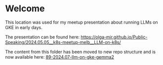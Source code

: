 # Welcome

This location was used for my meetup presentation about running LLMs on GKE in early days.

The presentation can be found here: https://olga-mir.github.io/Public-Speaking/2024.05.05__k8s-meetup-melb__LLM-on-k8s/

The content from this folder has been moved to new repo structure and is now available here: [89-2024.07-llm-on-gke-gemma2](../89-2024.07-llm-on-gke-gemma2)
